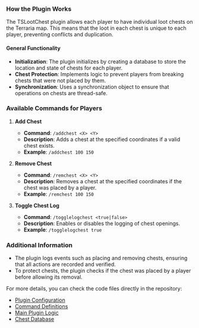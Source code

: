 ### How the Plugin Works

The TSLootChest plugin allows each player to have individual loot chests on the Terraria map. This means that the loot in each chest is unique to each player, preventing conflicts and duplication.

#### General Functionality
- **Initialization**: The plugin initializes by creating a database to store the location and state of chests for each player.
- **Chest Protection**: Implements logic to prevent players from breaking chests that were not placed by them.
- **Synchronization**: Uses a synchronization object to ensure that operations on chests are thread-safe.

### Available Commands for Players

1. **Add Chest**
   - **Command**: `/addchest <X> <Y>`
   - **Description**: Adds a chest at the specified coordinates if a valid chest exists.
   - **Example**: `/addchest 100 150`

2. **Remove Chest**
   - **Command**: `/remchest <X> <Y>`
   - **Description**: Removes a chest at the specified coordinates if the chest was placed by a player.
   - **Example**: `/remchest 100 150`

3. **Toggle Chest Log**
   - **Command**: `/togglelogchest <true|false>`
   - **Description**: Enables or disables the logging of chest openings.
   - **Example**: `/togglelogchest true`

### Additional Information

- The plugin logs events such as placing and removing chests, ensuring that all actions are recorded and verified.
- To protect chests, the plugin checks if the chest was placed by a player before allowing its removal.

For more details, you can check the code files directly in the repository:
- [Plugin Configuration](https://github.com/matheus-fsc/TSLootChest/blob/main/LootChest/Logicas/Config.cs)
- [Command Definitions](https://github.com/matheus-fsc/TSLootChest/blob/main/LootChest/Logicas/Comandos.cs)
- [Main Plugin Logic](https://github.com/matheus-fsc/TSLootChest/blob/main/LootChest/Logicas/LootChest.cs)
- [Chest Database](https://github.com/matheus-fsc/TSLootChest/blob/main/LootChest/Logicas/ChestDatabase%20.cs)
